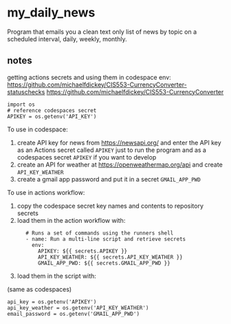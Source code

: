 # my_daily_news

Program that emails you a clean text only list of news by topic on a scheduled interval, daily, weekly, monthly. 

## notes 
 
getting actions secrets and using them in codespace env:
https://github.com/michaelfdickey/CIS553-CurrencyConverter-statuschecks
https://github.com/michaelfdickey/CIS553-CurrencyConverter

```
import os
# reference codespaces secret
APIKEY = os.getenv('API_KEY')
```

To use in codespace:

1) create API key for news from https://newsapi.org/ and enter the API key as an Actions secret called `APIKEY` just to run the program and as a codespaces secret `APIKEY` if you want to develop
2) create an API for weather at https://openweathermap.org/api and create `API_KEY_WEATHER`
3) create a gmail app password and put it in a secret `GMAIL_APP_PWD`

To use in actions workflow:

1) copy the codespace secret key names and contents to repository secrets
2) load them in the action workflow with:

```
      # Runs a set of commands using the runners shell
      - name: Run a multi-line script and retrieve secrets
        env:
          APIKEY: ${{ secrets.APIKEY }}
          API_KEY_WEATHER: ${{ secrets.API_KEY_WEATHER }}
          GMAIL_APP_PWD: ${{ secrets.GMAIL_APP_PWD }}
```

3) load them in the script with:

(same as codespaces)

```
api_key = os.getenv('APIKEY')
api_key_weather = os.getenv('API_KEY_WEATHER')
email_password = os.getenv('GMAIL_APP_PWD')
```
